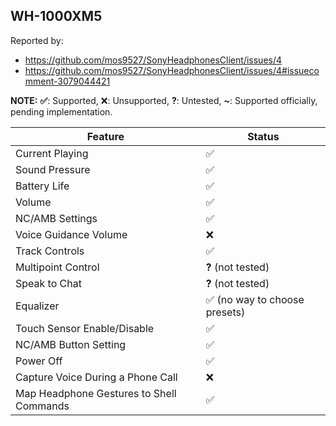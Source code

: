 WH-1000XM5
---
Reported by:
- https://github.com/mos9527/SonyHeadphonesClient/issues/4
- https://github.com/mos9527/SonyHeadphonesClient/issues/4#issuecomment-3079044421

**NOTE:** **✅**: Supported, ❌: Unsupported, **?**: Untested, **~**: Supported officially, pending implementation.

| Feature                                  | Status                       |
|------------------------------------------|------------------------------|
| Current Playing                          | ✅                            |
| Sound Pressure                           | ✅                            |
| Battery Life                             | ✅                            |
| Volume                                   | ✅                            |
| NC/AMB Settings                          | ✅                            |
| Voice Guidance Volume                    | ❌                            |
| Track Controls                           | ✅                            |
| Multipoint Control                       | **?** (not tested)           |
| Speak to Chat                            | **?** (not tested)           |
| Equalizer                                | ✅ (no way to choose presets) |
| Touch Sensor Enable/Disable              | ✅                            |
| NC/AMB Button Setting                    | ✅                            |
| Power Off                                | ✅                            |
| Capture Voice During a Phone Call        | ❌                            |
| Map Headphone Gestures to Shell Commands | ✅                            |
